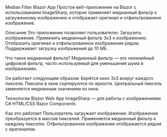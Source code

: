 Median Filter Blazor App
Простое веб-приложение на Blazor с использованием ImageSharp, которое применяет медианный фильтр к загруженному изображению и отображает оригинал и отфильтрованное изображение.

Описание
Это приложение позволяет пользователю:
  Загрузить изображение.
  Применить медианный фильтр 3x3 к изображению.
  Отобразить оригинал и отфильтрованное изображение рядом.
  Поддерживает загрузку изображений до 10 МБ .
  
Что такое медианный фильтр?
  Медианный фильтр — это нелинейный цифровой фильтр, часто используемый для уменьшения шума в изображениях. 

Он работает следующим образом:
  Берётся окно 3x3 вокруг каждого пикселя.
  Пиксели в окне сортируются по яркости.
  Центральный пиксель заменяется медианным значением из окна.

Технологии
  Blazor Web App
  ImageSharp — для работы с изображениями
  C#
  HTML/CSS
  Razor Components

Как это работает
  Пользователь загружает изображение.
  Изображение преобразуется в массив пикселей.
  Применяется медианный фильтр к каждому пикселю.
  Отфильтрованное изображение отображается рядом с оригиналом.
